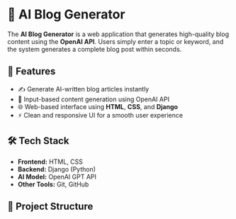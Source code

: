 # 📝 AI Blog Generator

The **AI Blog Generator** is a web application that generates high-quality blog content using the **OpenAI API**. Users simply enter a topic or keyword, and the system generates a complete blog post within seconds.

## 🚀 Features

- ✍️ Generate AI-written blog articles instantly
- 🔗 Input-based content generation using OpenAI API
- 🌐 Web-based interface using **HTML**, **CSS**, and **Django**
- ⚡ Clean and responsive UI for a smooth user experience

## 🛠️ Tech Stack

- **Frontend:** HTML, CSS
- **Backend:** Django (Python)
- **AI Model:** OpenAI GPT API
- **Other Tools:** Git, GitHub

## 📂 Project Structure

